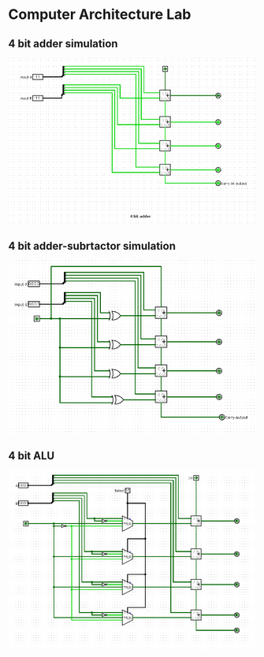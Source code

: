# Computer Architecture Lab

## 4 bit adder simulation
![4 bit adder simulation](https://github.com/menon92/ulabwork/blob/master/Computer%20Architecture/4%20bit%20adder.png)

## 4 bit adder-subrtactor simulation
![4 bit adder-subrtactor](https://github.com/menon92/ulabwork/blob/master/Computer%20Architecture/adder%20subttractor.png)

## 4 bit ALU
![4 bit ALU](https://github.com/menon92/ulabwork/blob/master/Computer%20Architecture/4%20bit%20alu.png)
